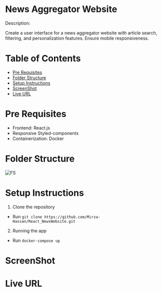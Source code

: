 # News Aggregator Website

Description: 

Create a user interface for a news aggregator website with article search, filtering, and personalization features. Ensure mobile responsiveness.

# Table of Contents

- [Pre Requisites](#pre-requisites)
- [Folder Structure](#folder-structure)
- [Setup Instructions](#setup-instructions)
- [ScreenShot](#screenshot)
- [Live URL](#live-url)

# Pre Requisites

- Frontend: React.js
- Responsive Styled-components
- Containerization: Docker
  
# Folder Structure
![FS](https://github.com/Mirza-Hassan/React_NewsWebsite/assets/17096257/0d85e198-9f94-406e-b496-1365db67ac33)

# Setup Instructions

1. Clone the repository
- Run `git clone https://github.com/Mirza-Hassan/React_NewsWebsite.git` 

2. Running the app

- Run `docker-compose up`

# ScreenShot

# Live URL
